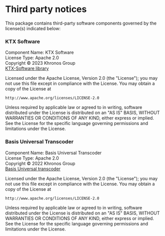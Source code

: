 # Third party notices

This package contains third-party software components governed by the license(s) indicated below:

### KTX Software
Component Name: KTX Software \
License Type: Apache 2.0 \
Copyright © 2023 Khronos Group \
[KTX-Software library](https://github.com/KhronosGroup/KTX-Software)

Licensed under the Apache License, Version 2.0 (the "License");
you may not use this file except in compliance with the License.
You may obtain a copy of the License at

    http://www.apache.org/licenses/LICENSE-2.0
    
Unless required by applicable law or agreed to in writing, software
distributed under the License is distributed on an "AS IS" BASIS,
WITHOUT WARRANTIES OR CONDITIONS OF ANY KIND, either express or implied.
See the License for the specific language governing permissions and
limitations under the License.


### Basis Universal Transcoder
Component Name: Basis Universal Transcoder \
License Type: Apache 2.0 \
Copyright © 2022 Khronos Group \
[Basis Universal transcoder](https://github.com/BinomialLLC/basis_universal)

Licensed under the Apache License, Version 2.0 (the "License");
you may not use this file except in compliance with the License.
You may obtain a copy of the License at

    http://www.apache.org/licenses/LICENSE-2.0
    
Unless required by applicable law or agreed to in writing, software
distributed under the License is distributed on an "AS IS" BASIS,
WITHOUT WARRANTIES OR CONDITIONS OF ANY KIND, either express or implied.
See the License for the specific language governing permissions and
limitations under the License.
